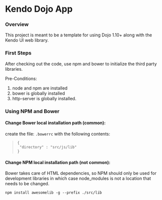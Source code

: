 # Kendo Dojo App

### Overview

This project is meant to be a template for using Dojo 1.10+ along with the Kendo UI web library.

### First Steps

After checking out the code, use npm and bower to initialize the third party libraries.

Pre-Conditions:

1. node and npm are installed
2. bower is globally installed
3. http-server is globally installed.

### Using NPM and Bower 

#### Change Bower local installation path (common):
create the file: ```.bowerrc``` with the following contents:
>```
>{
>  "directory" : "src/js/lib"
>}
>```

#### Change NPM local installation path (not common):
Bower takes care of HTML dependencies, so
NPM should only be used for development libraries in which case node_modules is not
a location that needs to be changed.

```npm install awesomelib -g --prefix ./src/lib```

